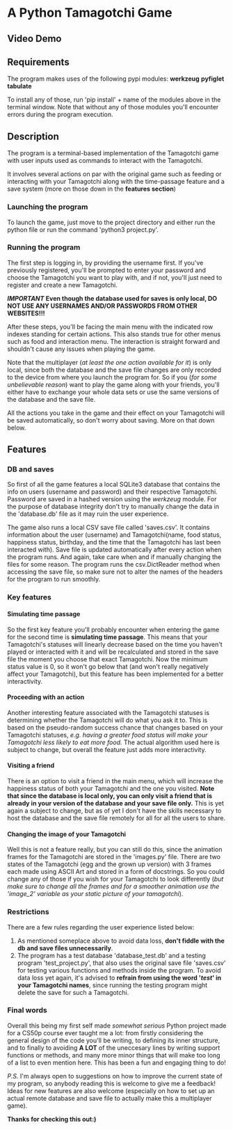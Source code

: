 # A Python Tamagotchi Game
## Video Demo

## Requirements
The program makes uses of the following pypi modules:
**werkzeug**
**pyfiglet**
**tabulate**

To install any of those, run 'pip install' + name of the modules above in the terminal window. Note that without any of those modules you'll encounter errors during the program execution.

## Description
The program is a terminal-based implementation of the Tamagotchi game with user inputs used as commands to interact with the Tamagotchi.

It involves several actions on par with the original game such as feeding or interacting with your Tamagotchi along with the time-passage feature and a save system (more on those down in the **features section**)

### Launching the program
To launch the game, just move to the project directory and either run the python file or run the command 'python3 project.py'.

### Running the program
The first step is logging in, by providing the username first. If you've previously registered, you'll be prompted to enter your password and choose the Tamagotchi you want to play with, and if not, you'll just need to register and create a new Tamagotchi.

**_IMPORTANT_**
**Even though the database used for saves is only local, DO NOT USE ANY USERNAMES AND/OR PASSWORDS FROM OTHER WEBSITES!!!**

After these steps, you'll be facing the main menu with the indicated row indexes standing for certain actions. This also stands true for other menus such as food and interaction menu. The interaction is straight forward and shouldn't cause any issues when playing the game.

Note that the multiplayer (*at least the one action available for it*) is only local, since both the database and the save file changes are only recorded to the device from where you launch the program for. So if you (_for some unbelievable reason_) want to play the game along with your friends, you'll either have to exchange your whole data sets or use the same versions of the database and the save file.

All the actions you take in the game and their effect on your Tamagotchi will be saved automatically, so don't worry about saving. More on that down below.


## Features
### DB and saves
So first of all the game features a local SQLite3 database that contains the info on users (username and password) and their respective Tamagotchi. Password are saved in a hashed version using the _werkzeug_ module. For the purpose of database integrity don't try to manually change the data in the 'database.db' file as it may ruin the user experience.

The game also runs a local CSV save file called 'saves.csv'. It contains information about the user (username) and Tamagotchi(name, food status, happiness status, birthday, and the time that the Tamagotchi has last been interacted with). Save file is updated automatically after every action when the program runs. And again, take care when and if manually changing the files for some reason. The program runs the csv.DictReader method when accessing the save file, so make sure not to alter the names of the headers for the program to run smoothly.

### Key features
#### Simulating time passage
So the first key feature you'll probably encounter when entering the game for the second time is **simulating time passage**. This means that your Tamagotchi's statuses will linearly decrease based on the time you haven't played or interacted with it and will be recalculated and stored in the save file the moment you choose that exact Tamagotchi. Now the minimum status value is 0, so it won't go below that (and won't really negatively affect your Tamagotchi), but this feature has been implemented for a better interactivity.

#### Proceeding with an action
Another interesting feature associated with the Tamagotchi statuses is determining whether the Tamagotchi will do what you ask it to. This is based on the pseudo-random success chance that changes based on your Tamagotchi statuses, _e.g. having a greater food status will make your Tamagotchi less likely to eat more food._ The actual algorithm used here is subject to change, but overall the feature just adds more interactivity.

#### Visiting a friend
There is an option to visit a friend in the main menu, which will increase the happiness status of both your Tamagotchi and the one you visited. **Note that since the database is local only, you can only visit a friend that is already in your version of the database and your save file only.** This is yet again a subject to change, but as of yet I don't have the skills necessary to host the database and the save file remotely for all for all the users to share.

#### Changing the image of your Tamagotchi
Well this is not a feature really, but you can still do this, since the animation frames for the Tamagotchi are stored in the 'images.py' file. There are two states of the Tamagotchi (egg and the grown up version) with 3 frames each made using ASCII Art and stored in a form of docstrings. So you could change any of those if you wish for your Tamagotchi to look differently (_but make sure to change all the frames and for a smoother animation use the 'image_2' variable as your static picture of your tamagotchi_).

### Restrictions
There are a few rules regarding the user experience listed below:

1. As mentioned someplace above to avoid data loss, **don't fiddle with the db and save files unnecessarily**.
2. The program has a test database 'database_test.db' and a testing program 'test_project.py', that also uses the original save file 'saves.csv' for testing various functions and methods inside the program. To avoid data loss yet again, it's advised to **refrain from using the word '_test_' in your Tamagotchi names**, since running the testing program might delete the save for such a Tamagotchi.

### Final words
Overall this being my first self made _somewhat serious_ Python project made for a CS50p course ever taught me a lot: from firstly considering the general design of the code you'll be writing, to defining its inner structure, and to finally to avoiding **A LOT** of the uneccesary lines by writing support functions or methods, and many more minor things that will make too long of a list to even mention here. This has been a fun and engaging thing to do!

_P.S._
I'm always open to suggestions on how to improve the current state of my program, so anybody reading this is welcome to give me a feedback! Ideas for new features are also welcome (especially on how to set up an actual remote database and save file to actually make this a multiplayer game).

**Thanks for checking this out:)**